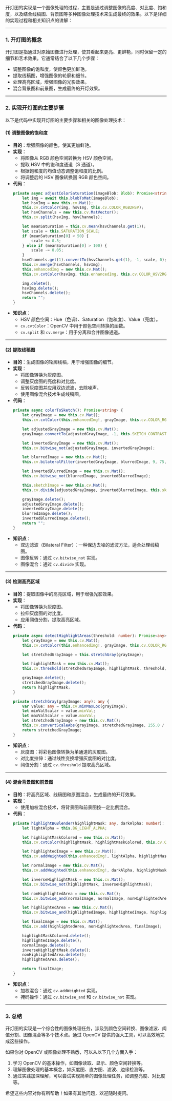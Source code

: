 开灯图的实现是一个图像处理的过程，主要是通过调整图像的亮度、对比度、饱和度，以及结合线稿图、背景图等多种图像处理技术来生成最终的效果。以下是详细的实现过程和相关知识点的讲解：

---

### 1. **开灯图的概念**
开灯图是指通过对原始图像进行处理，使其看起来更亮、更鲜艳，同时保留一定的细节和艺术效果。它通常结合了以下几个步骤：
- 调整图像的饱和度，使颜色更加鲜艳。
- 提取线稿图，增强图像的轮廓和细节。
- 处理高亮区域，增强图像的光影效果。
- 混合背景图和前景图，生成最终的开灯效果。

---

### 2. **实现开灯图的主要步骤**
以下是代码中实现开灯图的主要步骤和相关的图像处理技术：

#### **(1) 调整图像的饱和度**
- **目的**：增强图像的颜色，使其更加鲜艳。
- **实现**：
  - 将图像从 RGB 颜色空间转换为 HSV 颜色空间。
  - 提取 HSV 中的饱和度通道（S 通道）。
  - 根据饱和度的均值动态调整饱和度的比例。
  - 将调整后的 HSV 图像转换回 RGB 颜色空间。
- **代码**：
  ```typescript
  private async adjustColorSaturation(imageBlob: Blob): Promise<string> {
      let img = await this.blobToMat(imageBlob);
      let hsvImg = new this.cv.Mat();
      this.cv.cvtColor(img, hsvImg, this.cv.COLOR_RGB2HSV);
      let hsvChannels = new this.cv.MatVector();
      this.cv.split(hsvImg, hsvChannels);

      let meanSaturation = this.cv.mean(hsvChannels.get(1));
      let scale = this.SATURATION_SCALE;
      if (meanSaturation[0] < 50) {
          scale += 0.3;
      } else if (meanSaturation[0] > 100) {
          scale -= 0.05;
      }
      hsvChannels.get(1).convertTo(hsvChannels.get(1), -1, scale, 0);
      this.cv.merge(hsvChannels, hsvImg);
      this.enhancedImg = new this.cv.Mat();
      this.cv.cvtColor(hsvImg, this.enhancedImg, this.cv.COLOR_HSV2RGB);

      img.delete();
      hsvImg.delete();
      hsvChannels.delete();
      return "";
  }
  ```
- **知识点**：
  - HSV 颜色空间：Hue（色调）、Saturation（饱和度）、Value（亮度）。
  - `cv.cvtColor`：OpenCV 中用于颜色空间转换的函数。
  - `cv.split` 和 `cv.merge`：用于分离和合并图像通道。

---

#### **(2) 提取线稿图**
- **目的**：生成图像的轮廓线稿，用于增强图像的细节。
- **实现**：
  - 将图像转换为灰度图。
  - 调整灰度图的亮度和对比度。
  - 反转灰度图并应用双边滤波，去除噪声。
  - 使用图像混合技术生成线稿图。
- **代码**：
  ```typescript
  private async colorToSketch(): Promise<string> {
      let grayImage = new this.cv.Mat();
      this.cv.cvtColor(this.enhancedImg!, grayImage, this.cv.COLOR_RGB2GRAY);

      let adjustedGrayImage = new this.cv.Mat();
      grayImage.convertTo(adjustedGrayImage, -1, this.SKETCH_CONTRAST / 50.0, this.SKETCH_BRIGHTNESS);

      let invertedGrayImage = new this.cv.Mat();
      this.cv.bitwise_not(adjustedGrayImage, invertedGrayImage);

      let blurredImage = new this.cv.Mat();
      this.cv.bilateralFilter(invertedGrayImage, blurredImage, 9, 75, 75);

      let invertedBlurredImage = new this.cv.Mat();
      this.cv.bitwise_not(blurredImage, invertedBlurredImage);

      this.sketchImage = new this.cv.Mat();
      this.cv.divide(adjustedGrayImage, invertedBlurredImage, this.sketchImage, 255.0);

      grayImage.delete();
      adjustedGrayImage.delete();
      invertedGrayImage.delete();
      blurredImage.delete();
      invertedBlurredImage.delete();
      return "";
  }
  ```
- **知识点**：
  - 双边滤波（Bilateral Filter）：一种保边去噪的滤波方法，适合处理线稿图。
  - 图像反转：通过 `cv.bitwise_not` 实现。
  - 图像混合：通过 `cv.divide` 实现。

---

#### **(3) 检测高亮区域**
- **目的**：提取图像中的高亮区域，用于增强光影效果。
- **实现**：
  - 将图像转换为灰度图。
  - 拉伸灰度图的对比度。
  - 应用阈值分割，提取高亮区域。
- **代码**：
  ```typescript
  private async detectHighlightAreas(threshold: number): Promise<any> {
      let grayImage = new this.cv.Mat();
      this.cv.cvtColor(this.enhancedImg!, grayImage, this.cv.COLOR_RGB2GRAY);

      let stretchedGrayImage = this.stretchGray(grayImage);

      let highlightMask = new this.cv.Mat();
      this.cv.threshold(stretchedGrayImage, highlightMask, threshold, 255, this.cv.THRESH_BINARY);

      grayImage.delete();
      stretchedGrayImage.delete();
      return highlightMask;
  }

  private stretchGray(grayImage: any): any {
      var value: any = this.cv.minMaxLoc(grayImage);
      let minValScalar = value.minVal;
      let maxValScalar = value.maxVal;
      let stretchedGrayImage = new this.cv.Mat();
      this.cv.convertScaleAbs(grayImage, stretchedGrayImage, 255.0 / (maxValScalar - minValScalar), -minValScalar * 255.0 / (maxValScalar - minValScalar));
      return stretchedGrayImage;
  }
  ```
- **知识点**：
  - 灰度图：将彩色图像转换为单通道的灰度图。
  - 对比度拉伸：通过线性变换增强灰度图的对比度。
  - 阈值分割：通过 `cv.threshold` 提取高亮区域。

---

#### **(4) 混合背景图和前景图**
- **目的**：将高亮区域、线稿图和原图混合，生成最终的开灯效果。
- **实现**：
  - 使用加权混合技术，将背景图和前景图按一定比例混合。
- **代码**：
  ```typescript
  private highlightBGBlender(highlightMask: any, darkAlpha: number): any {
      let lightAlpha = this.BG_LIGHT_ALPHA;

      let highlightMaskColored = new this.cv.Mat();
      this.cv.cvtColor(highlightMask, highlightMaskColored, this.cv.COLOR_GRAY2RGB);

      let highlightedImage = new this.cv.Mat();
      this.cv.addWeighted(this.enhancedImg!, lightAlpha, highlightMaskColored, 1 - lightAlpha, 0, highlightedImage);

      let normalImage = new this.cv.Mat();
      this.cv.addWeighted(this.enhancedImg!, darkAlpha, highlightMaskColored, 1 - darkAlpha, 0, normalImage);

      let inverseHighlightMask = new this.cv.Mat();
      this.cv.bitwise_not(highlightMask, inverseHighlightMask);

      let nonHighlightedArea = new this.cv.Mat();
      this.cv.bitwise_and(normalImage, normalImage, nonHighlightedArea, inverseHighlightMask);

      let highlightedArea = new this.cv.Mat();
      this.cv.bitwise_and(highlightedImage, highlightedImage, highlightedArea, highlightMask);

      let finalImage = new this.cv.Mat();
      this.cv.add(highlightedArea, nonHighlightedArea, finalImage);

      highlightMaskColored.delete();
      highlightedImage.delete();
      normalImage.delete();
      inverseHighlightMask.delete();
      nonHighlightedArea.delete();
      highlightedArea.delete();

      return finalImage;
  }
  ```
- **知识点**：
  - 加权混合：通过 `cv.addWeighted` 实现。
  - 掩码操作：通过 `cv.bitwise_and` 和 `cv.bitwise_not` 实现。

---

### 3. **总结**
开灯图的实现是一个综合性的图像处理任务，涉及到颜色空间转换、图像滤波、阈值分割、图像混合等多个技术点。通过 OpenCV 提供的强大工具，可以高效地完成这些操作。

如果你对 OpenCV 或图像处理不熟悉，可以从以下几个方面入手：
1. 学习 OpenCV 的基本操作，如图像读取、显示、颜色空间转换等。
2. 理解图像处理的基本概念，如灰度图、直方图、滤波、边缘检测等。
3. 通过实践加深理解，可以尝试实现简单的图像处理任务，如调整亮度、对比度等。

希望这些内容对你有所帮助！如果有其他问题，欢迎随时提问。
